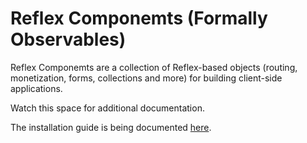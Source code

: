 # Reflex Componemts (Formally Observables)
Reflex Componemts are a collection of Reflex-based objects (routing, monetization, forms, collections and more) for building client-side applications.

Watch this space for additional documentation.

The installation guide is being documented [here](guide.md).
